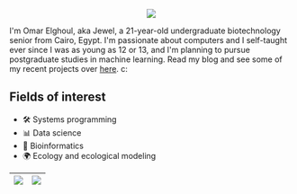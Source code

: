 <p align="center"><a href="https://jewelcodes.io/" target="_blank"><img src="https://jewelcodes.io/res/images/avatar.png"></a></p>

I'm Omar Elghoul, aka Jewel, a 21-year-old undergraduate biotechnology senior from Cairo, Egypt. I'm passionate about computers and I self-taught ever since I was as young as 12 or 13, and I'm planning to pursue postgraduate studies in machine learning. Read my blog and see some of my recent projects over [here](https://jewelcodes.io/). c:

## Fields of interest
* 🛠️ Systems programming
* 📊 Data science
* 🧬 Bioinformatics
* 🌍 Ecology and ecological modeling

| <a href="#"><img src="https://github-readme-stats.vercel.app/api?username=jewelcodes&show_icons=true&theme=transparent&hide=prs,contribs&hide_border=true"></a> | <a href="#"><img src="https://github-readme-stats.vercel.app/api/top-langs/?username=jewelcodes&theme=transparent&layout=compact&hide_border=true"></a> |
| ----------- | ----------- |
